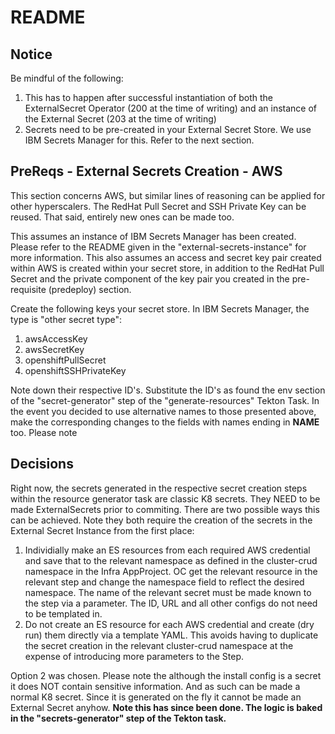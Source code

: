 # README


## Notice

Be mindful of the following:

1) This has to happen after successful instantiation of both the ExternalSecret Operator (200 at the time of writing) and an instance of the External Secret (203 at the time of writing)
2) Secrets need to be pre-created in your External Secret Store. We use IBM Secrets Manager for this. Refer to the next section.

## PreReqs - External Secrets Creation - AWS

This section concerns AWS, but similar lines of reasoning can be applied for other hyperscalers. The RedHat Pull Secret and SSH Private Key can be reused. That said, entirely new ones can be made too.

This assumes an instance of IBM Secrets Manager has been created. Please refer to the README given in the "external-secrets-instance" for more information. This also assumes an access and secret key pair created within AWS is created within your secret store, in addition to the RedHat Pull Secret and the private component of the key pair you created in the pre-requisite (predeploy) section.

Create the following keys your secret store. In IBM Secrets Manager, the type is "other secret type":

1) awsAccessKey
2) awsSecretKey
3) openshiftPullSecret
4) openshiftSSHPrivateKey

Note down their respective ID's. Substitute the ID's as found the env section of the "secret-generator" step of the "generate-resources" Tekton Task. In the event you decided to use alternative names to those presented above, make the corresponding changes to the fields with names ending in **NAME** too.
Please note 

## Decisions

Right now, the secrets generated in the respective secret creation steps within the resource generator task are classic K8 secrets. They NEED to be made ExternalSecrets prior to commiting. There are two possible ways this can be achieved. Note they both require the creation of the secrets in the External Secret Instance from the first place:

1) Individially make an ES resources from each required AWS credential and save that to the relevant namespace as defined in the cluster-crud namespace in the Infra AppProject. OC get the relevant resource in the relevant step and change the namespace field to reflect the desired namespace. The name of the relevant secret must be made known to the step via a parameter. The ID, URL and all other configs do not need to be templated in.
2) Do not create an ES resource for each AWS credential and create (dry run) them directly via a template YAML. This avoids having to duplicate the secret creation in the relevant cluster-crud namespace at the expense of introducing more parameters to the Step.

Option 2 was chosen. Please note the although the install config is a secret it does NOT contain sensitive information. And as such can be made a normal K8 secret. Since it is generated on the fly it cannot be made an External Secret anyhow. **Note this has since been done. The logic is baked in the "secrets-generator" step of the Tekton task.**

